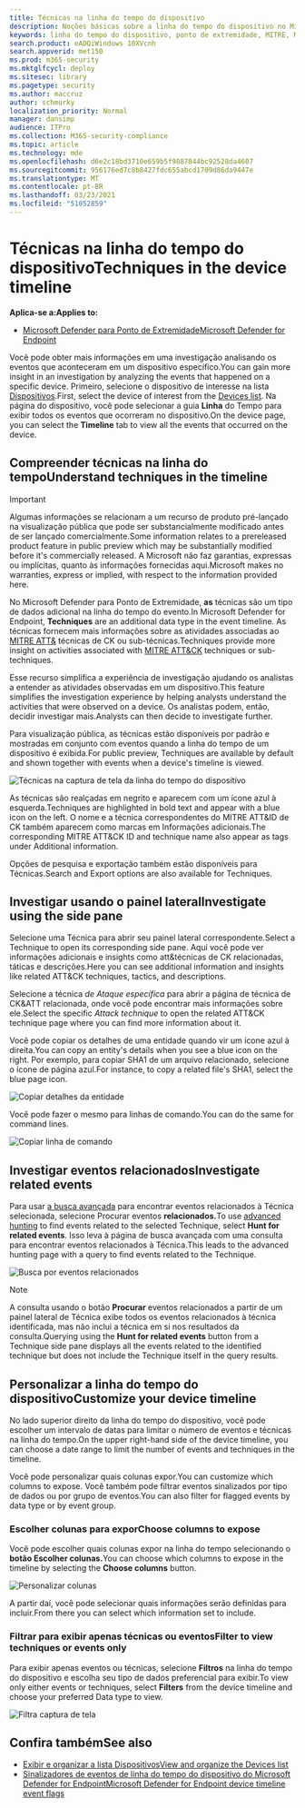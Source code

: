 ```yaml
---
title: Técnicas na linha do tempo do dispositivo
description: Noções básicas sobre a linha do tempo do dispositivo no Microsoft Defender para Ponto de Extremidade
keywords: linha do tempo do dispositivo, ponto de extremidade, MITRE, MITRE ATT&CK, técnicas, táticas
search.product: eADQiWindows 10XVcnh
search.appverid: met150
ms.prod: m365-security
ms.mktglfcycl: deploy
ms.sitesec: library
ms.pagetype: security
ms.author: maccruz
author: schmurky
localization_priority: Normal
manager: dansimp
audience: ITPro
ms.collection: M365-security-compliance
ms.topic: article
ms.technology: mde
ms.openlocfilehash: d6e2c18bd3710e659b5f9887844bc92528da4607
ms.sourcegitcommit: 956176ed7c8b8427fdc655abcd1709d86da9447e
ms.translationtype: MT
ms.contentlocale: pt-BR
ms.lasthandoff: 03/23/2021
ms.locfileid: "51052859"
---
```

# <a name="techniques-in-the-device-timeline"></a><span data-ttu-id="3d880-104">Técnicas na linha do tempo do dispositivo</span><span class="sxs-lookup"><span data-stu-id="3d880-104">Techniques in the device timeline</span></span>


<span data-ttu-id="3d880-105">**Aplica-se a:**</span><span class="sxs-lookup"><span data-stu-id="3d880-105">**Applies to:**</span></span>
- [<span data-ttu-id="3d880-106">Microsoft Defender para Ponto de Extremidade</span><span class="sxs-lookup"><span data-stu-id="3d880-106">Microsoft Defender for Endpoint</span></span>](https://go.microsoft.com/fwlink/p/?linkid=2146631)


<span data-ttu-id="3d880-107">Você pode obter mais informações em uma investigação analisando os eventos que aconteceram em um dispositivo específico.</span><span class="sxs-lookup"><span data-stu-id="3d880-107">You can gain more insight in an investigation by analyzing the events that happened on a specific device.</span></span> <span data-ttu-id="3d880-108">Primeiro, selecione o dispositivo de interesse na lista [Dispositivos](machines-view-overview.md).</span><span class="sxs-lookup"><span data-stu-id="3d880-108">First, select the device of interest from the [Devices list](machines-view-overview.md).</span></span> <span data-ttu-id="3d880-109">Na página do dispositivo, você pode selecionar a guia **Linha** do Tempo para exibir todos os eventos que ocorreram no dispositivo.</span><span class="sxs-lookup"><span data-stu-id="3d880-109">On the device page, you can select the **Timeline** tab to view all the events that occurred on the device.</span></span>

## <a name="understand-techniques-in-the-timeline"></a><span data-ttu-id="3d880-110">Compreender técnicas na linha do tempo</span><span class="sxs-lookup"><span data-stu-id="3d880-110">Understand techniques in the timeline</span></span>

>[!IMPORTANT]
><span data-ttu-id="3d880-111">Algumas informações se relacionam a um recurso de produto pré-lançado na visualização pública que pode ser substancialmente modificado antes de ser lançado comercialmente.</span><span class="sxs-lookup"><span data-stu-id="3d880-111">Some information relates to a prereleased product feature in public preview which may be substantially modified before it's commercially released.</span></span> <span data-ttu-id="3d880-112">A Microsoft não faz garantias, expressas ou implícitas, quanto às informações fornecidas aqui.</span><span class="sxs-lookup"><span data-stu-id="3d880-112">Microsoft makes no warranties, express or implied, with respect to the information provided here.</span></span>

<span data-ttu-id="3d880-113">No Microsoft Defender para Ponto de Extremidade, **as** técnicas são um tipo de dados adicional na linha do tempo do evento.</span><span class="sxs-lookup"><span data-stu-id="3d880-113">In Microsoft Defender for Endpoint, **Techniques** are an additional data type in the event timeline.</span></span> <span data-ttu-id="3d880-114">As técnicas fornecem mais informações sobre as atividades associadas ao [MITRE ATT&](https://attack.mitre.org/) técnicas de CK ou sub-técnicas.</span><span class="sxs-lookup"><span data-stu-id="3d880-114">Techniques provide more insight on activities associated with [MITRE ATT&CK](https://attack.mitre.org/) techniques or sub-techniques.</span></span> 

<span data-ttu-id="3d880-115">Esse recurso simplifica a experiência de investigação ajudando os analistas a entender as atividades observadas em um dispositivo.</span><span class="sxs-lookup"><span data-stu-id="3d880-115">This feature simplifies the investigation experience by helping analysts understand the activities that were observed on a device.</span></span> <span data-ttu-id="3d880-116">Os analistas podem, então, decidir investigar mais.</span><span class="sxs-lookup"><span data-stu-id="3d880-116">Analysts can then decide to investigate further.</span></span>

<span data-ttu-id="3d880-117">Para visualização pública, as técnicas estão disponíveis por padrão e mostradas em conjunto com eventos quando a linha do tempo de um dispositivo é exibida.</span><span class="sxs-lookup"><span data-stu-id="3d880-117">For public preview, Techniques are available by default and shown together with events when a device's timeline is viewed.</span></span> 

![Técnicas na captura de tela da linha do tempo do dispositivo](images/device-timeline-2.png)

<span data-ttu-id="3d880-119">As técnicas são realçadas em negrito e aparecem com um ícone azul à esquerda.</span><span class="sxs-lookup"><span data-stu-id="3d880-119">Techniques are highlighted in bold text and appear with a blue icon on the left.</span></span> <span data-ttu-id="3d880-120">O nome e a técnica correspondentes do MITRE ATT&ID de CK também aparecem como marcas em Informações adicionais.</span><span class="sxs-lookup"><span data-stu-id="3d880-120">The corresponding MITRE ATT&CK ID and technique name also appear as tags under Additional information.</span></span> 

<span data-ttu-id="3d880-121">Opções de pesquisa e exportação também estão disponíveis para Técnicas.</span><span class="sxs-lookup"><span data-stu-id="3d880-121">Search and Export options are also available for Techniques.</span></span>

## <a name="investigate-using-the-side-pane"></a><span data-ttu-id="3d880-122">Investigar usando o painel lateral</span><span class="sxs-lookup"><span data-stu-id="3d880-122">Investigate using the side pane</span></span>

<span data-ttu-id="3d880-123">Selecione uma Técnica para abrir seu painel lateral correspondente.</span><span class="sxs-lookup"><span data-stu-id="3d880-123">Select a Technique to open its corresponding side pane.</span></span> <span data-ttu-id="3d880-124">Aqui você pode ver informações adicionais e insights como att&técnicas de CK relacionadas, táticas e descrições.</span><span class="sxs-lookup"><span data-stu-id="3d880-124">Here you can see additional information and insights like related ATT&CK techniques, tactics, and descriptions.</span></span> 

<span data-ttu-id="3d880-125">Selecione a técnica *de Ataque específica* para abrir a página de técnica de CK&ATT relacionada, onde você pode encontrar mais informações sobre ele.</span><span class="sxs-lookup"><span data-stu-id="3d880-125">Select the specific *Attack technique* to open the related ATT&CK technique page where you can find more information about it.</span></span>

<span data-ttu-id="3d880-126">Você pode copiar os detalhes de uma entidade quando vir um ícone azul à direita.</span><span class="sxs-lookup"><span data-stu-id="3d880-126">You can copy an entity's details when you see a blue icon on the right.</span></span> <span data-ttu-id="3d880-127">Por exemplo, para copiar SHA1 de um arquivo relacionado, selecione o ícone de página azul.</span><span class="sxs-lookup"><span data-stu-id="3d880-127">For instance, to copy a related file's SHA1, select the blue page icon.</span></span>

![Copiar detalhes da entidade](images/techniques-side-pane-clickable.png)

<span data-ttu-id="3d880-129">Você pode fazer o mesmo para linhas de comando.</span><span class="sxs-lookup"><span data-stu-id="3d880-129">You can do the same for command lines.</span></span>

![Copiar linha de comando](images/techniques-side-pane-command.png)


## <a name="investigate-related-events"></a><span data-ttu-id="3d880-131">Investigar eventos relacionados</span><span class="sxs-lookup"><span data-stu-id="3d880-131">Investigate related events</span></span>

<span data-ttu-id="3d880-132">Para usar [a busca avançada](advanced-hunting-overview.md) para encontrar eventos relacionados à Técnica selecionada, selecione Procurar eventos **relacionados.**</span><span class="sxs-lookup"><span data-stu-id="3d880-132">To use [advanced hunting](advanced-hunting-overview.md) to find events related to the selected Technique, select **Hunt for related events**.</span></span> <span data-ttu-id="3d880-133">Isso leva à página de busca avançada com uma consulta para encontrar eventos relacionados à Técnica.</span><span class="sxs-lookup"><span data-stu-id="3d880-133">This leads to the advanced hunting page with a query to find events related to the Technique.</span></span>

![Busca por eventos relacionados](images/techniques-hunt-for-related-events.png)

>[!NOTE]
><span data-ttu-id="3d880-135">A consulta usando o botão **Procurar** eventos relacionados a partir de um painel lateral de Técnica exibe todos os eventos relacionados à técnica identificada, mas não inclui a técnica em si nos resultados da consulta.</span><span class="sxs-lookup"><span data-stu-id="3d880-135">Querying using the **Hunt for related events** button from a Technique side pane displays all the events related to the identified technique but does not include the Technique itself in the query results.</span></span>


## <a name="customize-your-device-timeline"></a><span data-ttu-id="3d880-136">Personalizar a linha do tempo do dispositivo</span><span class="sxs-lookup"><span data-stu-id="3d880-136">Customize your device timeline</span></span>

<span data-ttu-id="3d880-137">No lado superior direito da linha do tempo do dispositivo, você pode escolher um intervalo de datas para limitar o número de eventos e técnicas na linha do tempo.</span><span class="sxs-lookup"><span data-stu-id="3d880-137">On the upper right-hand side of the device timeline, you can choose a date range to limit the number of events and techniques in the timeline.</span></span> 

<span data-ttu-id="3d880-138">Você pode personalizar quais colunas expor.</span><span class="sxs-lookup"><span data-stu-id="3d880-138">You can customize which columns to expose.</span></span> <span data-ttu-id="3d880-139">Você também pode filtrar eventos sinalizados por tipo de dados ou por grupo de eventos.</span><span class="sxs-lookup"><span data-stu-id="3d880-139">You can also filter for flagged events by data type or by event group.</span></span>

### <a name="choose-columns-to-expose"></a><span data-ttu-id="3d880-140">Escolher colunas para expor</span><span class="sxs-lookup"><span data-stu-id="3d880-140">Choose columns to expose</span></span>
<span data-ttu-id="3d880-141">Você pode escolher quais colunas expor na linha do tempo selecionando o **botão Escolher colunas.**</span><span class="sxs-lookup"><span data-stu-id="3d880-141">You can choose which columns to expose in the timeline by selecting the **Choose columns** button.</span></span>

![Personalizar colunas](images/filter-customize-columns.png)

<span data-ttu-id="3d880-143">A partir daí, você pode selecionar quais informações serão definidas para incluir.</span><span class="sxs-lookup"><span data-stu-id="3d880-143">From there you can select which information set to include.</span></span>

### <a name="filter-to-view-techniques-or-events-only"></a><span data-ttu-id="3d880-144">Filtrar para exibir apenas técnicas ou eventos</span><span class="sxs-lookup"><span data-stu-id="3d880-144">Filter to view techniques or events only</span></span>

<span data-ttu-id="3d880-145">Para exibir apenas eventos ou técnicas, selecione **Filtros** na linha do tempo do dispositivo e escolha seu tipo de dados preferencial para exibir.</span><span class="sxs-lookup"><span data-stu-id="3d880-145">To view only either events or techniques, select **Filters** from the device timeline and choose your preferred Data type to view.</span></span>

![Filtra captura de tela](images/device-timeline-filters.png)



## <a name="see-also"></a><span data-ttu-id="3d880-147">Confira também</span><span class="sxs-lookup"><span data-stu-id="3d880-147">See also</span></span>
- [<span data-ttu-id="3d880-148">Exibir e organizar a lista Dispositivos</span><span class="sxs-lookup"><span data-stu-id="3d880-148">View and organize the Devices list</span></span>](machines-view-overview.md)
- [<span data-ttu-id="3d880-149">Sinalizadores de eventos de linha do tempo do dispositivo do Microsoft Defender for Endpoint</span><span class="sxs-lookup"><span data-stu-id="3d880-149">Microsoft Defender for Endpoint device timeline event flags</span></span>](device-timeline-event-flag.md) 


 
